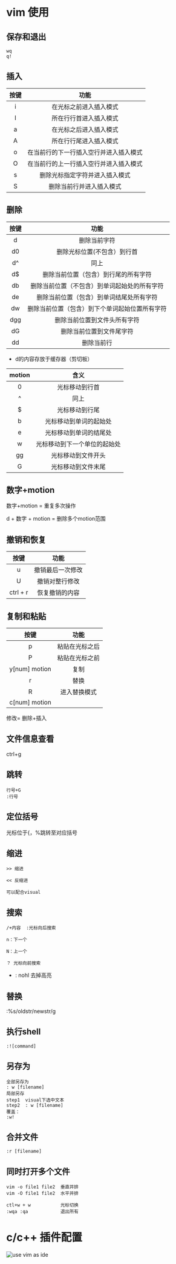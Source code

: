 # vim 使用
## 保存和退出
```
wq
q!
```
## 插入
|按键| 功能|
|:----:|:-----:|
|i|在光标之前进入插入模式|
|I|所在行行首进入插入模式|
|a|在光标之后进入插入模式|
|A|所在行行尾进入插入模式|
|o|在当前行的下一行插入空行并进入插入模式|
|O|在当前行的上一行插入空行并进入插入模式|
|s|删除光标指定字符并进入插入模式|
|S|删除当前行并进入插入模式|

## 删除
|按键| 功能|
|:----:|:-----:|
|d|删除当前字符|
|d0|删除光标位置(不包含）到行首|
|d^|同上
|d$|删除当前位置（包含）到行尾的所有字符
|db|删除当前位置（不包含）到单词起始处的所有字符
|de|删除当前位置（包含）到单词结尾处所有字符
|dw|删除当前位置（包含）到下个单词起始位置所有字符
|dgg|删除当前位置到文件头所有字符
|dG|删除当前位置到文件尾字符|
|dd|删除当前行|

* d的内容存放于缓存器（剪切板）

|motion|含义|
|:----:|:-----:|
|0|光标移动到行首|
|^|同上|
|$|光标移动到行尾|
|b|光标移动到单词的起始处|
|e|光标移动到单词的结尾处|
|w|光标移动到下一个单位的起始处|
|gg|光标移动到文件开头|
|G|光标移动到文件末尾|

## 数字+motion
数字+motion = 重复多次操作

d + 数字 + motion = 删除多个motion范围


## 撤销和恢复

|按键| 功能|
|:----:|:-----:|
|u| 撤销最后一次修改|
|U|撤销对整行修改|
|ctrl + r|恢复撤销的内容|

## 复制和粘贴

|按键| 功能|
|:----:|:-----:|
|p|粘贴在光标之后|
|P|粘贴在光标之前|
|y[num] motion |复制|
|r|替换|
|R|进入替换模式|
|c[num] motion|

修改= 删除+插入

## 文件信息查看

ctrl+g

## 跳转
```
行号+G
:行号
```

## 定位括号

光标位于{，%跳转至对应括号

## 缩进
```
>> 缩进

<< 反缩进

可以配合visual
```

## 搜索
```
/+内容  :光标向后搜索

n：下一个

N：上一个

？ 光标向前搜索
```

* : nohl 去掉高亮

## 替换

:%s/oldstr/newstr/g


## 执行shell
```
:![command]
```
## 另存为
```
全部另存为
: w [filename] 
局部另存
step1  visual下选中文本
step2  : w [filename]
覆盖：
:w!
```
## 合并文件
```
:r [filename]
```

## 同时打开多个文件
```
vim -o file1 file2  垂直并排
vim -O file1 file2  水平并排

ctl+w + w           光标切换
:wqa :qa            退出所有
```



# c/c++ 插件配置

![use vim as ide](https://github.com/yangyangwithgnu/use_vim_as_ide)





